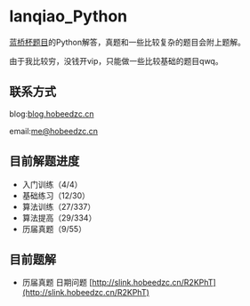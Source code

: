 # lanqiao_Python

[蓝桥杯题目](http://lx.lanqiao.cn/problemsets.page)的Python解答，真题和一些比较复杂的题目会附上题解。

由于我比较穷，没钱开vip，只能做一些比较基础的题目qwq。

## 联系方式

blog:[blog.hobeedzc.cn](https://blog.hobeedzc.cn/)

email:[me@hobeedzc.cn](mailto:me@hobeedzc.cn)

## 目前解题进度

- 入门训练（4/4）
- 基础练习（12/30）
- 算法训练（27/337）
- 算法提高（29/334）
- 历届真题（9/55）

## 目前题解

- 历届真题 日期问题 [http://slink.hobeedzc.cn/R2KPhT](http://slink.hobeedzc.cn/R2KPhT)
